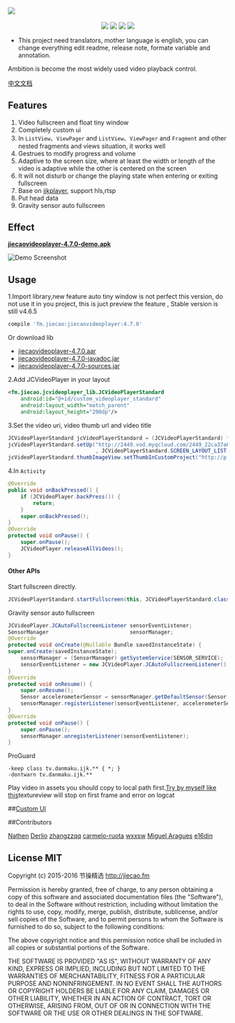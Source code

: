<a href="https://github.com/lipangit/JieCaoVideoPlayer" target="_blank"><img src="https://raw.githubusercontent.com/lipangit/JieCaoVideoPlayer/develop/screenshots/logo2x.png" style="max-width:100%;"></a>
--
<p align="center">
<a href="http://developer.android.com/index.html"><img src="https://img.shields.io/badge/platform-android-green.svg"></a>
<a href="http://search.maven.org/#artifactdetails%7Cfm.jiecao%7Cjiecaovideoplayer%7C4.6.3%7Caar"><img src="https://img.shields.io/badge/Maven%20Central-4.7.0-green.svg"></a>
<a href="http://choosealicense.com/licenses/mit/"><img src="https://img.shields.io/badge/license-MIT-green.svg"></a>
<a href="https://android-arsenal.com/details/1/3269"><img src="https://img.shields.io/badge/Android%20Arsenal-jiecaovideoplayer-green.svg?style=true"></a>
</p>

* This project need translators, mother language is english, you can change everything edit readme, release note, formate variable and annotation.

Ambition is become the most widely used video playback control.


[中文文档](README-ZH.md)

## Features

1. Video fullscreen and float tiny window
2. Completely custom ui
3. In `ListView`、`ViewPager` and `ListView`、`ViewPager` and `Fragment` and other nested fragments and views situation, it works well
4. Gestrues to modify progress and volume
5. Adaptive to the screen size, where at least the width or length of the video is adaptive while the other  is centered on the screen
6. It will not disturb or change the playing state when entering or exiting fullscreen
7. Base on [ijkplayer](https://github.com/Bilibili/ijkplayer), support hls,rtsp
8. Put head data
9. Gravity sensor auto fullscreen

## Effect

**[jiecaovideoplayer-4.7.0-demo.apk](https://github.com/lipangit/JieCaoVideoPlayer/releases/download/v4.7.0_Preview/jiecaovideoplayer-4.7.0-demo.apk)**

![Demo Screenshot][1]

## Usage

1.Import library,new feature auto tiny window is not perfect this version, do not use it in you project, this is juct preview the feature , Stable version is still v4.6.5
```gradle
compile 'fm.jiecao:jiecaovideoplayer:4.7.0'
```

Or download lib

* [jiecaovideoplayer-4.7.0.aar](https://github.com/lipangit/JieCaoVideoPlayer/releases/download/4.7.0/jiecaovideoplayer-4.7.0.aar)
* [jiecaovideoplayer-4.7.0-javadoc.jar](https://github.com/lipangit/JieCaoVideoPlayer/releases/download/4.7.0/jiecaovideoplayer-4.7.0-javadoc.jar)
* [jiecaovideoplayer-4.7.0-sources.jar](https://github.com/lipangit/JieCaoVideoPlayer/releases/download/4.7.0/jiecaovideoplayer-4.7.0-sources.jar)

2.Add JCVideoPlayer in your layout
```xml
<fm.jiecao.jcvideoplayer_lib.JCVideoPlayerStandard
    android:id="@+id/custom_videoplayer_standard"
    android:layout_width="match_parent"
    android:layout_height="200dp"/>
```

3.Set the video uri, video thumb url and video title
```java
JCVideoPlayerStandard jcVideoPlayerStandard = (JCVideoPlayerStandard) findViewById(R.id.custom_videoplayer_standard);
jcVideoPlayerStandard.setUp("http://2449.vod.myqcloud.com/2449_22ca37a6ea9011e5acaaf51d105342e3.f20.mp4"
                            , JCVideoPlayerStandard.SCREEN_LAYOUT_LIST, "嫂子闭眼睛");
jcVideoPlayerStandard.thumbImageView.setThumbInCustomProject("http://p.qpic.cn/videoyun/0/2449_43b6f696980311e59ed467f22794e792_1/640");
```

4.In `Activity`
```java
@Override
public void onBackPressed() {
    if (JCVideoPlayer.backPress()) {
        return;
    }
    super.onBackPressed();
}
@Override
protected void onPause() {
    super.onPause();
    JCVideoPlayer.releaseAllVideos();
}
```

#### Other APIs

Start fullscreen directly.
```java
JCVideoPlayerStandard.startFullscreen(this, JCVideoPlayerStandard.class, "http://2449.vod.myqcloud.com/2449_22ca37a6ea9011e5acaaf51d105342e3.f20.mp4", "嫂子辛苦了");
```

Gravity sensor auto fullscreen
```java
JCVideoPlayer.JCAutoFullscreenListener sensorEventListener;
SensorManager                          sensorManager;
@Override
protected void onCreate(@Nullable Bundle savedInstanceState) {
super.onCreate(savedInstanceState);
    sensorManager = (SensorManager) getSystemService(SENSOR_SERVICE);
    sensorEventListener = new JCVideoPlayer.JCAutoFullscreenListener();
}
@Override
protected void onResume() {
    super.onResume();
    Sensor accelerometerSensor = sensorManager.getDefaultSensor(Sensor.TYPE_ACCELEROMETER);
    sensorManager.registerListener(sensorEventListener, accelerometerSensor, SensorManager.SENSOR_DELAY_NORMAL);
}
@Override
protected void onPause() {
    super.onPause();
    sensorManager.unregisterListener(sensorEventListener);
}
```

ProGuard
```
-keep class tv.danmaku.ijk.** { *; }
-dontwarn tv.danmaku.ijk.**
```

Play video in assets you should copy to local path first.[Try by myself like this](https://github.com/Bilibili/ijkplayer/issues/1013)textureview will stop on first frame and error on logcat

##[Custom UI](./README_CUSTOM_UI.md)

##Contributors

[Nathen](https://github.com/lipangit) [Derlio](https://github.com/derlio) [zhangzzqq](https://github.com/zhangzzqq) [carmelo-ruota](https://github.com/carmelo-ruota) [wxxsw](https://github.com/wxxsw) [Miguel Aragues](https://github.com/Maragues) [e16din](https://github.com/e16din)

## License MIT

Copyright (c) 2015-2016 节操精选 http://jiecao.fm

Permission is hereby granted, free of charge, to any person obtaining a copy of this software and associated documentation files (the "Software"), to deal in the Software without restriction, including without limitation the rights to use, copy, modify, merge, publish, distribute, sublicense, and/or sell copies of the Software, and to permit persons to whom the Software is furnished to do so, subject to the following conditions:

The above copyright notice and this permission notice shall be included in all copies or substantial portions of the Software.

THE SOFTWARE IS PROVIDED "AS IS", WITHOUT WARRANTY OF ANY KIND, EXPRESS OR IMPLIED, INCLUDING BUT NOT LIMITED TO THE WARRANTIES OF MERCHANTABILITY, FITNESS FOR A PARTICULAR PURPOSE AND NONINFRINGEMENT. IN NO EVENT SHALL THE AUTHORS OR COPYRIGHT HOLDERS BE LIABLE FOR ANY CLAIM, DAMAGES OR OTHER LIABILITY, WHETHER IN AN ACTION OF CONTRACT, TORT OR OTHERWISE, ARISING FROM, OUT OF OR IN CONNECTION WITH THE SOFTWARE OR THE USE OR OTHER DEALINGS IN THE SOFTWARE.

[1]: ./screenshots/j7.jpg

